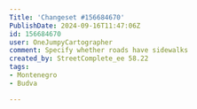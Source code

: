 ```yaml
---
Title: 'Changeset #156684670'
PublishDate: 2024-09-16T11:47:06Z
id: 156684670
user: OneJumpyCartographer
comment: Specify whether roads have sidewalks
created_by: StreetComplete_ee 58.22
tags:
- Montenegro
- Budva

---
```

